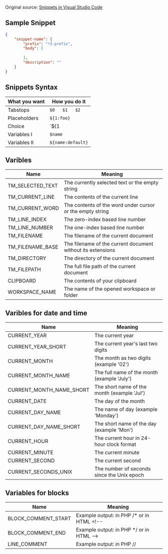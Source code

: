 
Original source:
[Snippets in Visual Studio Code](https://code.visualstudio.com/docs/editor/userdefinedsnippets)

## Sample Snippet
```json 
{
    "snippet-name": {
        "prefix": "!5-prefix",
        "body": [
            
        ],
        "description": ""
    }
}
```

## Snippets Syntax

What you want | How you do it
------------ | -------------
Tabstops | `$0   $1   $2`
Placeholders | `${1:foo}`
Choice | `${1|one,two,three|}`
Variables I | `$name`
Variables II |`${name:default}`


## Varibles

Name | Meaning
------------ | -------------
TM_SELECTED_TEXT | The currently selected text or the empty string
TM_CURRENT_LINE | The contents of the current line
TM_CURRENT_WORD | The contents of the word under cursor or the empty string
TM_LINE_INDEX | The zero-index based line number
TM_LINE_NUMBER | The one-index based line number
TM_FILENAME | The filename of the current document
TM_FILENAME_BASE | The filename of the current document without its extensions
TM_DIRECTORY | The directory of the current document
TM_FILEPATH | The full file path of the current document
CLIPBOARD | The contents of your clipboard
WORKSPACE_NAME | The name of the opened workspace or folder


## Varibles for date and time

Name | Meaning
------------ | -------------
CURRENT_YEAR | The current year
CURRENT_YEAR_SHORT | The current year's last two digits
CURRENT_MONTH | The month as two digits (example '02')
CURRENT_MONTH_NAME | The full name of the month (example 'July')
CURRENT_MONTH_NAME_SHORT | The short name of the month (example 'Jul')
CURRENT_DATE | The day of the month
CURRENT_DAY_NAME | The name of day (example 'Monday')
CURRENT_DAY_NAME_SHORT | The short name of the day (example 'Mon')
CURRENT_HOUR | The current hour in 24-hour clock format
CURRENT_MINUTE | The current minute
CURRENT_SECOND | The current second
CURRENT_SECONDS_UNIX | The number of seconds since the Unix epoch

## Variables for blocks

Name | Meaning
------------ | -------------
BLOCK_COMMENT_START | Example output: in PHP /* or in HTML <!--
BLOCK_COMMENT_END | Example output: in PHP */ or in HTML -->
LINE_COMMENT | Example output: in PHP //